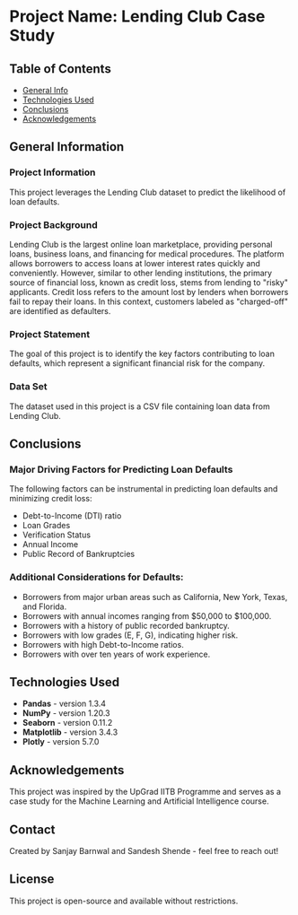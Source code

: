 # Project Name: Lending Club Case Study

## Table of Contents
- [General Info](#general-information)
- [Technologies Used](#technologies-used)
- [Conclusions](#conclusions)
- [Acknowledgements](#acknowledgements)

## General Information

### Project Information
This project leverages the Lending Club dataset to predict the likelihood of loan defaults.

### Project Background
Lending Club is the largest online loan marketplace, providing personal loans, business loans, and financing for medical procedures. The platform allows borrowers to access loans at lower interest rates quickly and conveniently. However, similar to other lending institutions, the primary source of financial loss, known as credit loss, stems from lending to "risky" applicants. Credit loss refers to the amount lost by lenders when borrowers fail to repay their loans. In this context, customers labeled as "charged-off" are identified as defaulters.

### Project Statement
The goal of this project is to identify the key factors contributing to loan defaults, which represent a significant financial risk for the company.

### Data Set
The dataset used in this project is a CSV file containing loan data from Lending Club.

## Conclusions
### Major Driving Factors for Predicting Loan Defaults
The following factors can be instrumental in predicting loan defaults and minimizing credit loss:

- Debt-to-Income (DTI) ratio
- Loan Grades
- Verification Status
- Annual Income
- Public Record of Bankruptcies

### Additional Considerations for Defaults:
- Borrowers from major urban areas such as California, New York, Texas, and Florida.
- Borrowers with annual incomes ranging from $50,000 to $100,000.
- Borrowers with a history of public recorded bankruptcy.
- Borrowers with low grades (E, F, G), indicating higher risk.
- Borrowers with high Debt-to-Income ratios.
- Borrowers with over ten years of work experience.

## Technologies Used
- **Pandas** - version 1.3.4
- **NumPy** - version 1.20.3
- **Seaborn** - version 0.11.2
- **Matplotlib** - version 3.4.3
- **Plotly** - version 5.7.0

## Acknowledgements
This project was inspired by the UpGrad IITB Programme and serves as a case study for the Machine Learning and Artificial Intelligence course.

## Contact
Created by Sanjay Barnwal and Sandesh Shende - feel free to reach out!

## License
This project is open-source and available without restrictions.
